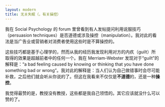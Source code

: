 ```yaml
---
layout: modern
title: 无关失眠（，有关操控）
---
```


我在 Social Psychology 的 forum 里曾看到有人发帖提问利用说服技巧（persuasion techniques）是否道德或涉及操控（manipulation）。我对此的看法是当广告业或营销者对消费者使用这些时是不算操控的。

这些技巧都是基于心理学的，然而从我的经历我发现利用对方的内疚（guilt）所取得的效果是超越前者中的任何一个。我在 Merriam-Webster 发现对于“guilt”的解释是：“a bad feeling caused by knowing or thinking that you have done something bad or wrong”。我对此的解释是：当人们认为自己做错事时会尽可能补救，之后他们就会听从你说的了。但这在我看来不仅仅是**不道德**的，还是一种**操控**。

我觉得最赞的是，教授没有教授，这些都是我自己领悟的。其它应该就没什么可以赞的了。